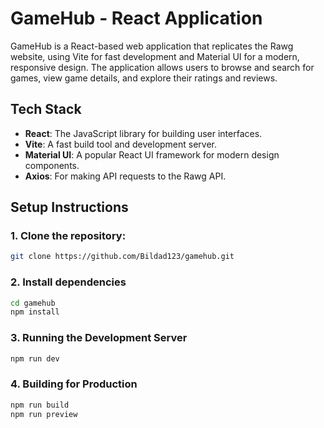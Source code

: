 # GameHub - React Application

GameHub is a React-based web application that replicates the Rawg website, using Vite for fast development and Material UI for a modern, responsive design. The application allows users to browse and search for games, view game details, and explore their ratings and reviews.

## Tech Stack

- **React**: The JavaScript library for building user interfaces.
- **Vite**: A fast build tool and development server.
- **Material UI**: A popular React UI framework for modern design components.
- **Axios**: For making API requests to the Rawg API.

## Setup Instructions

### 1. Clone the repository:

```bash
git clone https://github.com/Bildad123/gamehub.git
````

### 2. Install dependencies

```bash
cd gamehub
npm install
````

### 3. Running the Development Server
```bash
npm run dev
````

### 4. Building for Production
```bash
npm run build
npm run preview
````
